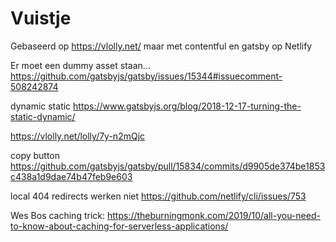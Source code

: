 # Vuistje

Gebaseerd op
https://vlolly.net/ maar met contentful en gatsby op Netlify

Er moet een dummy asset staan...
https://github.com/gatsbyjs/gatsby/issues/15344#issuecomment-508242874

dynamic static
https://www.gatsbyjs.org/blog/2018-12-17-turning-the-static-dynamic/

https://vlolly.net/lolly/7y-n2mQjc

copy button
https://github.com/gatsbyjs/gatsby/pull/15834/commits/d9905de374be1853c438a1d9dae74b47feb9e603

local 404 redirects werken niet
https://github.com/netlify/cli/issues/753

Wes Bos caching trick:
https://theburningmonk.com/2019/10/all-you-need-to-know-about-caching-for-serverless-applications/

